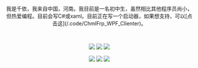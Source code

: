<p align = "center">
我是千依，我来自中国，河南。我目前是一名初中生，虽然相比其他程序员尚小，但热爱编程。目前会写C#或xaml。目前正在写一个启动器，如果想支持，可以[点击这](/.code/ChmlFrp_WPF_Clienter)。
</p>

<br/>

<p align = "center">
  <img src = "https://github-readme-stats.vercel.app/api?username=qianyiaz&show_icons=true&theme=tokyonight&line_height=28">
  <img src = "https://github-readme-stats.vercel.app/api/top-langs/?username=Qianyiaz&layout=donut&theme=radical&line_height=30">
  <img src ="https://streak-stats.demolab.com?user=Qianyiaz&theme=tokyonight&hide_border=%E7%9C%9F&locale=zh_Hans&mode=weekly&exclude_days=Mon&hide_longest_streak=true&line_height=20">
</p>

<p align="center">
<img src="https://img.shields.io/badge/-C sharp-black?style=flat-square&logo=c#"/>
<img src="https://img.shields.io/badge/-Git-black?style=flat-square&logo=git"/>
<img src="https://img.shields.io/badge/-GitHub-black?style=flat-square&logo=github"/>
</p>


